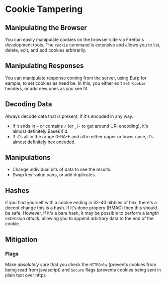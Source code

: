 # Cookie Tampering

## Manipulating the Browser

You can easily manipulate cookies on the browser side via Firefox's development tools. The `cookie` command is extensive and allows you to list, delete, edit, and add cookies arbitrarily.

## Manipulating Responses

You can manipulate response coming from the server, using Burp for eample, to set cookies as need be. In this, you either edit `Set-Cookie` headers, or add new ones as you see fit.

## Decoding Data

Always decode data that is present, if it's encoded in any way.

* If it ends in `=` or contains `/` (or `_`/`-` to get around URI encoding), it's almost definitely Base64'd.
* If it's all in the range 0-9A-F and all in either upper or lower case, it's almost definitely hex encoded.

## Manipulations

* Change individual bits of data to see the results.
* Swap key-value pairs, or add duplicates.

## Hashes

if you find yourself with a cookie ending in 32-40 nibbles of hex, there's a decent change this is a hash. If it's done propery (HMAC) then this should be safe. However, if it's a bare hash, it may be possible to perform a _length extension attack_, allowing you to append arbitrary data to the end of the cookie.

## Mitigation

### Flags

Make _absolutely sure_ that you check the `HTTPOnly` (prevents cookies from being read from javascript) and `Secure` flags (prevents cookies being sent in plain text over http).
